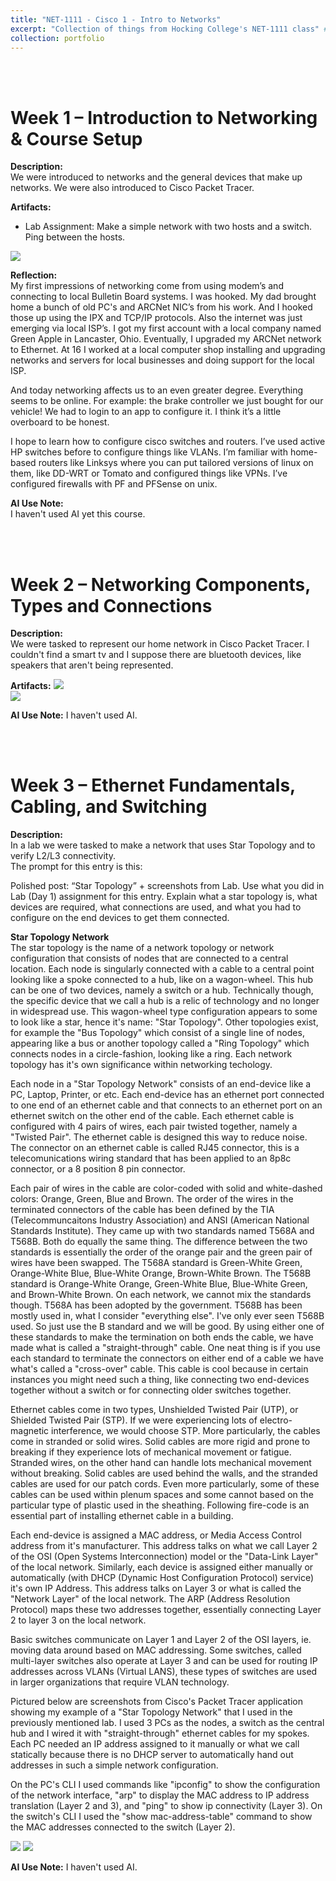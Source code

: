 ```yaml
---
title: "NET-1111 - Cisco 1 - Intro to Networks"
excerpt: "Collection of things from Hocking College's NET-1111 class" # <br/><img src='/images/500x300.png'>"
collection: portfolio
---
```


<a id="week_01"></a><br><br>
# Week 1 – Introduction to Networking & Course Setup

**Description:**  
We were introduced to networks and the general devices that make up networks.  We were also introduced to Cisco Packet Tracer.

**Artifacts:**  
- Lab Assignment: Make a simple network with two hosts and a switch.  Ping between the hosts.
<img src='/images/Week_01-NET-1111-Cisco_Packet_Tracer.png'>  

**Reflection:**  
My first impressions of networking come from using modem’s and connecting to local Bulletin Board systems.  I was hooked.  My dad brought home a bunch of old PC's and ARCNet NIC’s from his work.  And I hooked those up using the IPX and TCP/IP protocols.  Also the internet was just emerging via local ISP’s.  I got my first account with a local company named Green Apple in Lancaster, Ohio.  Eventually, I upgraded my ARCNet network to Ethernet.  At 16 I worked at a local computer shop installing and upgrading networks and servers for local businesses and doing support for the local ISP.

And today networking affects us to an even greater degree.  Everything seems to be online.  For example: the brake controller we just bought for our vehicle!  We had to login to an app to configure it.
I think it’s a little overboard to be honest.

I hope to learn how to configure cisco switches and routers.  I’ve used active HP switches before to configure things like VLANs.  I’m familiar with home-based routers like Linksys where you can put tailored versions of linux on them, like DD-WRT or Tomato and configured things like VPNs.  I’ve configured firewalls with PF and PFSense on unix.

**AI Use Note:**  
I haven't used AI yet this course.

<a id="week_02"></a><br><br>
# Week 2 – Networking Components, Types and Connections

**Description:**  
We were tasked to represent our home network in Cisco Packet Tracer.  I couldn't find a smart tv and I suppose there are bluetooth devices, like speakers that aren't being represented.

**Artifacts:** 
<img src='/images/NET-1111/Week_02_NET-1111-Home_Network.png'>  
<img src='/images/NET-1111/Week_02_NET-1111-Home_Network_PING.png'>  

**AI Use Note:**
I haven't used AI.

<a id="week_03"></a><br><br>
# Week 3 – Ethernet Fundamentals, Cabling, and Switching

**Description:**  
In a lab we were tasked to make a network that uses Star Topology and to verify L2/L3 connectivity.  
The prompt for this entry is this:  

Polished post: “Star Topology” + screenshots from Lab.
Use what you did in Lab (Day 1) assignment for this entry. Explain what a star topology is, what devices are required, what connections are used, and what you had to configure on the end devices to get them connected.

**Star Topology Network**  
The star topology is the name of a network topology or network configuration that consists of nodes that are connected to a central location.  Each node is singularly connected with a cable to a central point looking like a spoke connected to a hub, like on a wagon-wheel. This hub can be one of two devices, namely a switch or a hub.  Technically though, the specific device that we call a hub is a relic of technology and no longer in widespread use.  This wagon-wheel type configuration appears to some to look like a star, hence it's name: "Star Topology".  Other topologies exist, for example the "Bus Topology" which consist of a single line of nodes, appearing like a bus or another topology called a "Ring Topology" which connects nodes in a circle-fashion, looking like a ring.  Each network topology has it's own significance within networking techology.  

Each node in a "Star Topology Network" consists of an end-device like a PC, Laptop, Printer, or etc. Each end-device has an ethernet port connected to one end of an ethernet cable and that connects to an ethernet port on an ethernet switch on the other end of the cable.  Each ethernet cable is configured with 4 pairs of wires, each pair twisted together, namely a "Twisted Pair".  The ethernet cable is designed this way to reduce noise.  The connector on an ethernet cable is called RJ45 connector, this is a telecomunications wiring standard that has been applied to an 8p8c connector, or a 8 position 8 pin connector.  

Each pair of wires in the cable are color-coded with solid and white-dashed colors: Orange, Green, Blue and Brown.  The order of the wires in the terminated connectors of the cable has been defined by the TIA (Telecommuncaitons Industry Association) and ANSI (American National Standards Institute).  They came up with two standards named T568A and T568B. Both do equally the same thing.  The difference between the two standards is essentially the order of the orange pair and the green pair of wires have been swapped. The T568A standard is Green-White Green, Orange-White Blue, Blue-White Orange, Brown-White Brown. The T568B standard is Orange-White Orange, Green-White Blue, Blue-White Green, and Brown-White Brown. On each network, we cannot mix the standards though.  T568A has been adopted by the government.  T568B has been mostly used in, what I consider "everything else".  I've only ever seen T568B used. So just use the B standard and we will be good. By using either one of these standards to make the termination on both ends the cable, we have made what is called a "straight-through" cable.  One neat thing is if you use each standard to terminate the connectors on either end of a cable we have what's called a "cross-over" cable.  This cable is cool because in certain instances you might need such a thing, like connecting two end-devices together without a switch or for connecting older switches together.

Ethernet cables come in two types, Unshielded Twisted Pair (UTP), or Shielded Twisted Pair (STP).  If we were experiencing lots of electro-magnetic interference, we would choose STP.   More particularly, the cables come in stranded or solid wires.  Solid cables are more rigid and prone to breaking if they experience lots of mechanical movement or fatigue.  Stranded wires, on the other hand can handle lots mechanical movement without breaking.  Solid cables are used behind the walls, and the stranded cables are used for our patch cords.  Even more particularly, some of these cables can be used within plenum spaces and some cannot based on the particular type of plastic used in the sheathing.  Following fire-code is an essential part of installing ethernet cable in a building.

Each end-device is assigned a MAC address, or Media Access Control address from it's manufacturer.  This address talks on what we call Layer 2 of the OSI (Open Systems Interconnection) model or the "Data-Link Layer" of the local network.  Similarly, each device is assigned either manually or automatically (with DHCP (Dynamic Host Configuration Protocol) service) it's own IP Address. This address talks on Layer 3 or what is called the "Network Layer" of the local network.  The ARP (Address Resolution Protocol) maps these two addresses together, essentially connecting Layer 2 to layer 3 on the local network.  

Basic switches communicate on Layer 1 and Layer 2 of the OSI layers, ie. moving data around based on MAC addressing.  Some switches, called multi-layer switches also operate at Layer 3 and can be used for routing IP addresses across VLANs (Virtual LANS), these types of switches are used in larger organizations that require VLAN technology.

Pictured below are screenshots from Cisco's Packet Tracer application showing my example of a "Star Topology Network" that I used in the previously mentioned lab.  I used 3 PCs as the nodes, a switch as the central hub and I wired it with "straight-through" ethernet cables for my spokes.  Each PC needed an IP address assigned to it manually or what we call statically because there is no DHCP server to automatically hand out addresses in such a simple network configuration.

On the PC's CLI I used commands like "ipconfig" to show the configuration of the network interface, "arp" to display the MAC address to IP address translation (Layer 2 and 3), and "ping" to show ip connectivity (Layer 3).  On the switch's CLI I used the "show mac-address-table" command to show the MAC addresses connected to the switch (Layer 2).

<img src='/images/NET-1111/Week_02_NET-1111-Home_Network.png'>  
<img src='/images/NET-1111/Week_02_NET-1111-Home_Network_PING.png'>  

**AI Use Note:**
I haven't used AI.
